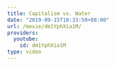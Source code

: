 ```yaml
---
title: Capitalism vs. Water
date: "2019-09-15T10:33:50+08:00"
url: /mexie/dm1YphXia1M/
providers:
  youtube:
    id: dm1YphXia1M
type: video
---
```

